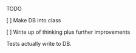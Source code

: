 TODO

[ ] Make DB into class

[ ] Write up of thinking plus further improvements



Tests actually write to DB. 